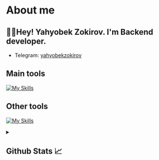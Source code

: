 # About me
<p><h2>👋🏻Hey! Yahyobek Zokirov. I'm Backend developer.</h2></p>

- Telegram:                           [yahyobekzokirov](https://t.me/bakhtiyarovich_y)
## Main tools
[![My Skills](https://skillicons.dev/icons?i=c,python,django)](https://skillicons.dev)

## Other tools
[![My Skills](https://skillicons.dev/icons?i=git,github,vscode,pycharm,postman)](https://skillicons.dev)

<details>
  <summary><b><h2>Github Stats 📈 <h2></b></summary>
  <a href="(https://github.com/Yahyobek11)">
    <p align="left">
      <img src="https://github-profile-summary-cards.vercel.app/api/cards/profile-details?username=Yahyobek11&theme=github_dark">
      <img align="left" src="https://github-profile-summary-cards.vercel.app/api/cards/stats?username=Yahyobek11&theme=github_dark">
      <img align="left" src="https://github-profile-summary-cards.vercel.app/api/cards/productive-time?username=Yahyobek11&theme=github_dark&utcOffset=5"><br>
    </p>
  </a> 
</details>

